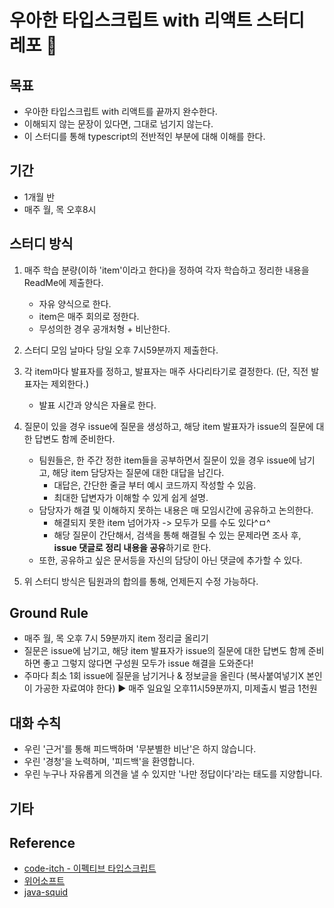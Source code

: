 # 우아한 타입스크립트 with 리액트 스터디 레포 🧵

## 목표

- 우아한 타입스크립트 with 리액트를 끝까지 완수한다.
- 이해되지 않는 문장이 있다면, 그대로 넘기지 않는다.
- 이 스터디를 통해 typescript의 전반적인 부분에 대해 이해를 한다.

## 기간
- 1개월 반
- 매주 월, 목 오후8시

## 스터디 방식

1. 매주 학습 분량(이하 'item'이라고 한다)을 정하여 각자 학습하고 정리한 내용을 ReadMe에 제출한다.
   - 자유 양식으로 한다. 
   - item은 매주 회의로 정한다.
   - 무성의한 경우 공개처형 + 비난한다. 

2. 스터디 모임 날마다 당일 오후 7시59분까지 제출한다.
 
3. 각 item마다 발표자를 정하고, 발표자는 매주 사다리타기로 결정한다. (단, 직전 발표자는 제외한다.)
   - 발표 시간과 양식은 자율로 한다. 

5. 질문이 있을 경우 issue에 질문을 생성하고, 해당 item 발표자가 issue의 질문에 대한 답변도 함께 준비한다. 
   - 팀원들은, 한 주간 정한 item들을 공부하면서 질문이 있을 경우 issue에 남기고, 해당 item 담당자는 질문에 대한 대답을 남긴다.
     - 대답은, 간단한 줄글 부터 예시 코드까지 작성할 수 있음.
     - 최대한 답변자가 이해할 수 있게 쉽게 설명.
   - 담당자가 해결 및 이해하지 못하는 내용은 매 모임시간에 공유하고 논의한다.
     - 해결되지 못한 item 넘어가자 -> 모두가 모를 수도 있다^ㅁ^
     - 해당 질문이 간단해서, 검색을 통해 해결될 수 있는 문제라면 조사 후, **issue 댓글로 정리 내용을 공유**하기로 한다.
   - 또한, 공유하고 싶은 문서등을 자신의 담당이 아닌 댓글에 추가할 수 있다.

6. 위 스터디 방식은 팀원과의 합의를 통해, 언제든지 수정 가능하다.

## Ground Rule
- 매주 월, 목 오후 7시 59분까지 item 정리글 올리기
- 질문은 issue에 남기고, 해당 item 발표자가 issue의 질문에 대한 답변도 함께 준비하면 좋고 그렇지 않다면 구성원 모두가 issue 해결을 도와준다!
- 주마다 최소 1회 issue에 질문을 남기거나 & 정보글을 올린다 (복사붙여넣기X 본인이 가공한 자료여야 한다) ▶ 매주 일요일 오후11시59분까지, 미제출시 벌금 1천원 

## 대화 수칙

- 우린 '근거'를 통해 피드백하며 '무분별한 비난'은 하지 않습니다. 
- 우린 '경청'을 노력하며, '피드백'을 환영합니다. 
- 우린 누구나 자유롭게 의견을 낼 수 있지만 '나만 정답이다'라는 태도를 지양합니다. 
 

## 기타

## Reference
- [code-itch - 이펙티브 타입스크립트](https://github.com/code-itch/effective-typescript)
- [위어소프트](https://github.com/WeareSoft)
- [java-squid](https://github.com/java-squid/effective-java)
